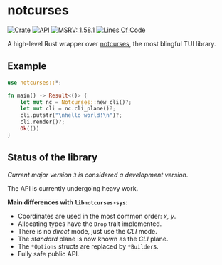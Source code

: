# notcurses

[![Crate](https://img.shields.io/crates/v/notcurses.svg)](https://crates.io/crates/notcurses)
[![API](https://docs.rs/notcurses/badge.svg)](https://docs.rs/notcurses/)
[![MSRV: 1.58.1](https://flat.badgen.net/badge/MSRV/1.58.1/purple)](https://blog.rust-lang.org/2022/01/20/Rust-1.58.1.html)
[![Lines Of Code](https://tokei.rs/b1/github/dankamongmen/notcurses-rs?category=code)](https://github.com/dankamongmen/notcurses-rs)

A high-level Rust wrapper over [notcurses][0], the most blingful TUI library.

## Example

```rust
use notcurses::*;

fn main() -> Result<()> {
    let mut nc = Notcurses::new_cli()?;
    let mut cli = nc.cli_plane()?;
    cli.putstr("\nhello world!\n")?;
    cli.render()?;
    Ok(())
}
```

## Status of the library
*Current major version `3` is considered a development version*.

The API is currently undergoing heavy work.

**Main differences with `libnotcurses-sys`:**
- Coordinates are used in the most common order: *x, y*.
- Allocating types have the `Drop` trait implemented.
- There is no *direct* mode, just use the *CLI* mode.
- The *standard* plane is now known as the *CLI* plane.
- The `*Options` structs are replaced by `*Builder`s.
- Fully safe public API.

[0]:https://github.com/dankamongmen/notcurses
